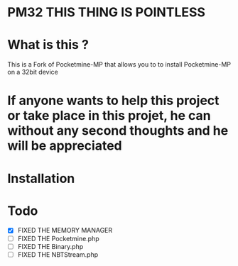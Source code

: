 # PM32 THIS THING IS POINTLESS

# What is this ?

This is a Fork of Pocketmine-MP that allows you to to install Pocketmine-MP on a 32bit device

# If anyone wants to help this project or take place in this projet, he can without any second thoughts and he will be appreciated

# Installation

#  Todo

- [x] FIXED THE MEMORY MANAGER
- [ ] FIXED THE Pocketmine.php
- [ ] FIXED THE Binary.php
- [ ] FIXED THE NBTStream.php

